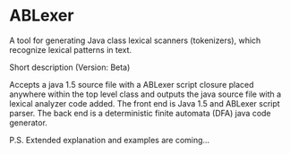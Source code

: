 ABLexer
=======

A tool for generating Java class lexical scanners (tokenizers), which recognize lexical patterns in text.

Short description (Version: Beta)

Accepts a java 1.5 source file with a ABLexer script closure placed anywhere within the top level class and outputs the java source file with a lexical analyzer code added. The front end is Java 1.5 and ABLexer script parser. The back end is a deterministic finite automata (DFA) java code generator.

P.S.
Extended explanation and examples are coming...